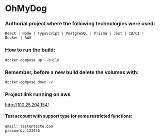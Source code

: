 # OhMyDog
### Authorial project where the following technologies were used:
```
React | Node | TypeScript | PostgreSQL | Prisma | Jest | CD/CI | Docker | AWS
```
### How to run the build:
`docker-compose up --build`

### Remember, before a new build delete the volumes with:

`docker-compose down -v`

### Project link running on aws
<http://100.25.204.154/>

#### Test account with support type for some restricted functions:
~~~
email: teste@teste.com
password: 123456
~~~

